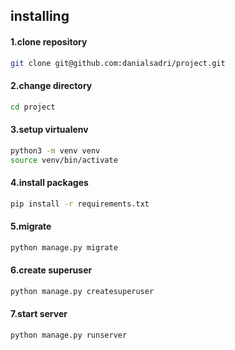## installing

#### 1.clone repository
```sh
git clone git@github.com:danialsadri/project.git
```

#### 2.change directory
```sh
cd project
```

#### 3.setup virtualenv
```sh
python3 -m venv venv
source venv/bin/activate
```

#### 4.install packages
```sh
pip install -r requirements.txt
```

#### 5.migrate
```sh
python manage.py migrate
```

#### 6.create superuser
```sh
python manage.py createsuperuser
```

#### 7.start server
```sh
python manage.py runserver
```
